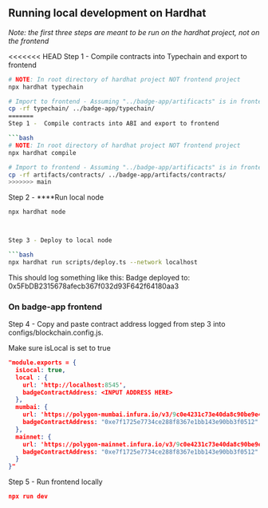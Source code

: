 ## Running local development on Hardhat

*Note: the first three steps are meant to be run on the hardhat project, not on the frontend*

<<<<<<< HEAD
Step 1 -  Compile contracts into Typechain and export to frontend 

```bash
# NOTE: In root directory of hardhat project NOT frontend project
npx hardhat typechain

# Import to frontend - Assuming "../badge-app/artificacts" is in frontend code
cp -rf typechain/ ../badge-app/typechain/
=======
Step 1 -  Compile contracts into ABI and export to frontend 

```bash
# NOTE: In root directory of hardhat project NOT frontend project
npx hardhat compile

# Import to frontend - Assuming "../badge-app/artificacts" is in frontend code
cp -rf artifacts/contracts/ ../badge-app/artifacts/contracts/
>>>>>>> main
```

Step 2 - ****Run local node

```bash
npx hardhat node 



Step 3 - Deploy to local node

```bash
npx hardhat run scripts/deploy.ts --network localhost
```
This should log something like this:
Badge deployed to: 0x5FbDB2315678afecb367f032d93F642f64180aa3


### On badge-app frontend

Step 4 - Copy and paste contract address logged from step 3 into configs/blockchain.config.js. 

Make sure isLocal is set to true

```json
"module.exports = {
  isLocal: true,
  local : { 
    url: 'http://localhost:8545',
    badgeContractAddress: <INPUT ADDRESS HERE>
  },
  mumbai: {
    url: 'https://polygon-mumbai.infura.io/v3/9c0e4231c73e40da8c90be9e43411cd6',
    badgeContractAddress: "0xe7f1725e7734ce288f8367e1bb143e90bb3f0512"
  },
  mainnet: {
    url: 'https://polygon-mainnet.infura.io/v3/9c0e4231c73e40da8c90be9e43411cd6',
    badgeContractAddress: "0xe7f1725e7734ce288f8367e1bb143e90bb3f0512"
  }
}"
```

Step 5 - Run frontend locally

```json
npx run dev
```
